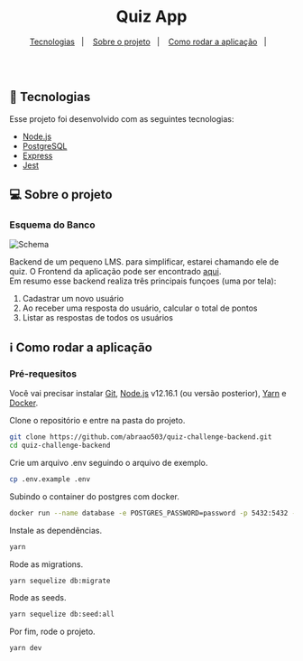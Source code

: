 <h1 align="center">
   Quiz App
</h1>

<p align="center">
  <a href="#space_invader-tecnologias">Tecnologias</a>&nbsp;&nbsp;&nbsp;|&nbsp;&nbsp;&nbsp;
  <a href="#computer-sobre-o-projeto">Sobre o projeto</a>&nbsp;&nbsp;&nbsp;|&nbsp;&nbsp;&nbsp;
  <a href="#information_source-como-rodar-a-aplicação">Como rodar a aplicação</a>&nbsp;&nbsp;&nbsp;|&nbsp;&nbsp;&nbsp;
</p>
<br><br>

## :space_invader: Tecnologias

Esse projeto foi desenvolvido com as seguintes tecnologias:

- [Node.js](https://nodejs.org/en/)
- [PostgreSQL](https://www.postgresql.org/)
- [Express](https://expressjs.com/)
- [Jest](https://jestjs.io/)

## :computer: Sobre o projeto

### Esquema do Banco
![Schema](https://user-images.githubusercontent.com/51488383/98297731-3b419100-1f8b-11eb-97c8-6aaffc7dd8cb.png)

Backend de um pequeno LMS. para simplificar, estarei chamando ele de quiz. O Frontend da aplicação pode ser encontrado [aqui](https://github.com/abraao503/quiz-challenge-frontend).    
Em resumo esse backend realiza três principais funçoes (uma por tela):  

1. Cadastrar um novo usuário
2. Ao receber uma resposta do usuário, calcular o total de pontos
3. Listar as respostas de todos os usuários

## :information_source: Como rodar a aplicação

### Pré-requesitos
Você vai precisar instalar [Git](https://git-scm.com), [Node.js](https://nodejs.org/) v12.16.1 (ou versão posterior), [Yarn](https://yarnpkg.com/) e [Docker](https://docs.docker.com/get-docker). 

Clone o repositório e entre na pasta do projeto.      
```bash
git clone https://github.com/abraao503/quiz-challenge-backend.git
cd quiz-challenge-backend

```

Crie um arquivo .env seguindo o arquivo de exemplo.      
```bash
cp .env.example .env

```

Subindo o container do postgres com docker.      
```bash
docker run --name database -e POSTGRES_PASSWORD=password -p 5432:5432 -d postgres

```

Instale as dependências.
```bash
yarn
```

Rode as migrations.      
```bash
yarn sequelize db:migrate

```

Rode as seeds.      
```bash
yarn sequelize db:seed:all

```

Por fim, rode o projeto.
```bash
yarn dev
```
